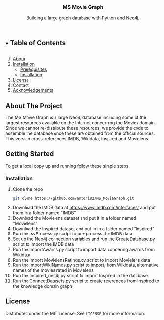 
<!-- PROJECT LOGO -->
<br />
<p align="center">

  <h3 align="center">MS Movie Graph</h3>

  <p align="center">
    Building a large graph database with Python and Neo4j.
    <br />
    <br />
  </p>
</p>

<!-- TABLE OF CONTENTS -->
<details open="open">
  <summary><h2 style="display: inline-block">Table of Contents</h2></summary>
  <ol>
    <li>
      <a href="#about">About</a>
    </li>
    <li>
      <a href="#installation">Installation</a>
      <ul>
        <li><a href="#prerequisites">Prerequisites</a></li>
        <li><a href="#installation">Installation</a></li>
      </ul>
    </li>
    <li><a href="#license">License</a></li>
    <li><a href="#contact">Contact</a></li>
    <li><a href="#acknowledgements">Acknowledgements</a></li>
  </ol>
</details>

<!-- ABOUT THE PROJECT -->
## About The Project

The MS Movie Graph is a large Neo4j database including some of the largest resources available on the Internet concerning the Movies domain. Since we cannot re-distribute these resources, we provide the code to assemble the database once these are obtained from the official sources. This version cross-references IMDB, Wikidata, Inspired and Movielens.


<!-- GETTING STARTED -->
## Getting Started

To get a local copy up and running follow these simple steps.

### Installation

1. Clone the repo
   ```sh
   git clone https://github.com/antori82/MS_MovieGraph.git
   ```
2.  Download the IMDB data at https://www.imdb.com/interfaces/ and put them in a folder named "IMDB"
3.  Download the Movielens dataset and put it in a folder named "Movielens"
4.  Download the Inspired dataset and put in in a folder named "Inspired"
5.  Run the tsvProcess.py script to pre-process the IMDB data
6.  Set up the Neo4j connection variables and run the CreateDatabase.py script to import the IMDB data
7.  Run the ImportAwards.py script to import data concering awards from Wikidata
8.  Run the Import MovielensRatings.py script to import Movielens data
9.  Run the ImportWikiNames.py script to import, from Wikidata, alternative names of the movies rated in Movielens
10.  Run the Inspired_neo4j.py script to import Inspired in the database
11. Run the ConnectDatasets.py script to create references from Inspired to the knowledge domain graph





<!-- LICENSE -->
## License

Distributed under the MIT License. See `LICENSE` for more information.



<!-- CONTACT 
## Contact

#Your Name - [@twitter_handle](https://twitter.com/twitter_handle) - email

#Project Link: [https://github.com/github_username/repo_name](https://github.com/github_username/repo_name)
-->



<!-- MARKDOWN LINKS & IMAGES -->
<!-- https://www.markdownguide.org/basic-syntax/#reference-style-links -->
[stars-shield]: https://img.shields.io/github/stars/github_username/repo.svg?style=for-the-badge
[stars-url]: https://github.com/github_username/repo/stargazers
[license-shield]: https://img.shields.io/github/license/github_username/repo.svg?style=for-the-badge
[license-url]: https://github.com/github_username/repo/blob/master/LICENSE.txt
